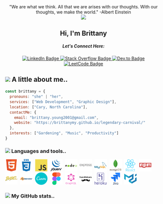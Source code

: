 <div id="header" align="center">
    "We are what we think. All that we are arises with our thoughts. With our thoughts, we make the world." -Albert Einstein <br />
    <img src="https://media.giphy.com/media/l3V0megwbBeETMgZa/giphy.gif" width="270"/>

##   Hi, I'm Brittany
##### Let's Connect Here:
<div id="badges">
    <a href="www.linkedin.com/in/brittany-young-35a35a22a">
        <img src="https://img.shields.io/badge/linkedin-715c83.svg?style=for-the-badge&logo=linkedin&logoColor=white" alt="LinkedIn Badge"/>
    </a>
    <a href="https://stackoverflow.com/users/17817900/brittany">
        <img src="https://img.shields.io/badge/-Stackoverflow-715c83?style=for-the-badge&logo=stack-overflow&logoColor=white" alt="Stack Overflow Badge" />
    </a>
    <a href="https://dev.to/brittanymy">
        <img src="https://img.shields.io/badge/dev.to-715c83?style=for-the-badge&logo=dev.to&logoColor=white" alt="Dev.to Badge"
        />
    </a>
    <a href="https://leetcode.com/brittanymy/">
        <img src="https://img.shields.io/badge/LeetCode-715c83?style=for-the-badge&logo=LeetCode&logoColor=white" alt="LeetCode Badge" />
    </a>
</div>
</div>

## <img src="https://media.giphy.com/media/nbNiYAzTBideb1CpIP/giphy.gif" width="40"/> A little about me..

```javascript
const brittany = {
  pronouns: "she" | "her",
  services: ["Web Development", "Graphic Design"],
  location: ["Cary, North Carolina"],
  contactMe: {
    email: "brittany.young2001@gmail.com",
    website: "https://brittanymy.github.io/legendary-carnival/"
  },
  interests: ["Gardening", "Music", "Productivity"]
}
```

### <img src="https://media.giphy.com/media/paTz7UZbPfTZFRYnnB/giphy.gif" width="40"/> Languages and tools..

<div>
  <img src="https://github.com/devicons/devicon/blob/master/icons/html5/html5-original.svg" title="HTML5" alt="HTML" width="40" height="40"/>&nbsp;
  <img src="https://github.com/devicons/devicon/blob/master/icons/css3/css3-plain-wordmark.svg"  title="CSS3" alt="CSS" width="40" height="40"/>&nbsp;
  <img src="https://github.com/devicons/devicon/blob/master/icons/javascript/javascript-original.svg" title="JavaScript" alt="JavaScript" width="40" height="40"/>&nbsp;
  <img src="https://github.com/devicons/devicon/blob/master/icons/jquery/jquery-original-wordmark.svg" title="jQuery" alt="jQuery" width="40" height="40"/>&nbsp;
  <img src="https://github.com/devicons/devicon/blob/master/icons/nodejs/nodejs-original-wordmark.svg" title="NodeJS" alt="NodeJS" width="40" height="40"/>&nbsp;
  <img src="https://github.com/devicons/devicon/blob/master/icons/express/express-original-wordmark.svg" title="ExpressJS" alt="ExpressJS" width="40" height="40"/>&nbsp;
  <img src="https://github.com/devicons/devicon/blob/master/icons/mysql/mysql-original-wordmark.svg" title="MySQL" alt="MySQL" width="40" height="40"/>&nbsp;
  <img src="https://github.com/devicons/devicon/blob/master/icons/mongodb/mongodb-original-wordmark.svg" title="MongoDB" alt="MongoDB" width="40" height="40"/>&nbsp;
  <img src="https://github.com/devicons/devicon/blob/master/icons/react/react-original-wordmark.svg" title="React" alt="React" width="40" height="40"/>&nbsp;
  <img src="https://github.com/devicons/devicon/blob/master/icons/npm/npm-original-wordmark.svg" title="NPM" alt="NPM" width="40" height="40"/>&nbsp;
  <img src="https://github.com/devicons/devicon/blob/master/icons/babel/babel-original.svg" title="Babel" alt="Babel" width="40" height="40"/>&nbsp;
  <img src="https://github.com/devicons/devicon/blob/master/icons/blender/blender-original-wordmark.svg" title="Blender" alt="Blender" width="40" height="40"/>&nbsp;
  <img src="https://github.com/devicons/devicon/blob/master/icons/canva/canva-original.svg" title="Canva" alt="Canva" width="40" height="40"/>&nbsp;
  <img src="https://github.com/devicons/devicon/blob/master/icons/figma/figma-original.svg" title="Figma" alt="Figma" width="40" height="40"/>&nbsp;
  <img src="https://github.com/devicons/devicon/blob/master/icons/graphql/graphql-plain-wordmark.svg" title="GraphQL" alt="GraphQL" width="40" height="40"/>&nbsp;
  <img src="https://github.com/devicons/devicon/blob/master/icons/handlebars/handlebars-original-wordmark.svg" title="Handlebars" alt="Handlebars" width="40" height="40"/>&nbsp;
  <img src="https://github.com/devicons/devicon/blob/master/icons/heroku/heroku-original-wordmark.svg" title="Heroku" alt="Heroku" width="40" height="40"/>&nbsp;
  <img src="https://github.com/devicons/devicon/blob/master/icons/jira/jira-original-wordmark.svg" title="Jira" alt="Jira" width="40" height="40"/>&nbsp;
  <img src="https://github.com/devicons/devicon/blob/master/icons/materialui/materialui-original.svg" title="MaterialUI" alt="MaterialUI" width="40" height="40"/>&nbsp;
</div> 

### <img src="https://media.giphy.com/media/RVWSqOsgDAq0W3051o/giphy.gif" width="30" /> My GitHub stats..
